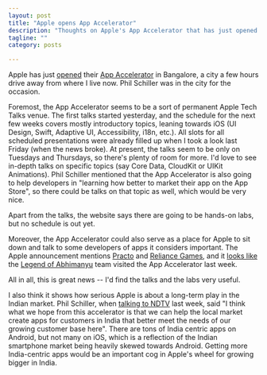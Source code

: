```yaml
---
layout: post
title: "Apple opens App Accelerator"
description: "Thoughts on Apple's App Accelerator that has just opened in Bangalore."
tagline: ""
category: posts

---
```


Apple has just [opened] their [App Accelerator] in Bangalore, a city a
few hours drive away from where I live now. Phil Schiller was in the
city for the occasion.

[opened]: http://www.apple.com/in/pr/library/2017/03/Apple-Opens-New-App-Accelerator-Bengaluru.html
[App Accelerator]: https://developer.apple.com/accelerator/

Foremost, the App Accelerator seems to be a sort of permanent
Apple Tech Talks venue. The first talks started yesterday, and the
schedule for the next few weeks covers mostly introductory topics,
leaning towards iOS (UI Design, Swift, Adaptive UI, Accessibility, i18n,
etc.). All slots for all scheduled presentations were already filled up
when I took a look last Friday (when the news broke). At present, the
talks seem to be only on Tuesdays and Thursdays, so there's plenty of
room for more. I'd love to see in-depth talks on specific topics (say
Core Data, CloudKit or UIKit Animations). Phil Schiller mentioned that
the App Accelerator is also going to help developers in "learning how
better to market their app on the App Store", so there could be talks on
that topic as well, which would be very nice.

Apart from the talks, the website says there are going to be hands-on
labs, but no schedule is out yet.

Moreover, the App Accelerator could also serve as a place for Apple to
sit down and talk to some developers of apps it considers important. The
Apple announcement mentions [Practo](https://www.practo.com/) and
[Reliance Games](http://www.reliancegames.com/), and it [looks
like][loatweet] the [Legend of
Abhimanyu](http://www.legendofabhimanyu.com) team visited the App
Accelerator last week.

[loatweet]: https://twitter.com/chucksevp/status/847833972491137028

All in all, this is great news -- I'd find the talks and the labs very
useful.

I also think it shows how serious Apple is about a long-term play in the
Indian market. Phil Schiller, when [talking to NDTV][] last week, said
"I think what we hope from this accelerator is that we can help the
local market create apps for customers in India that better meet the
needs of our growing customer base here". There are tons of India
centric apps on Android, but not many on iOS, which is a reflection
of the Indian smartphone market being heavily skewed towards Android.
Getting more India-centric apps would be an important cog in Apple's
wheel for growing bigger in India.

[talking to NDTV]: http://gadgets.ndtv.com/apps/news/phil-schiller-in-india-to-mark-official-opening-of-apples-app-accelerator-in-bengaluru-1675684

